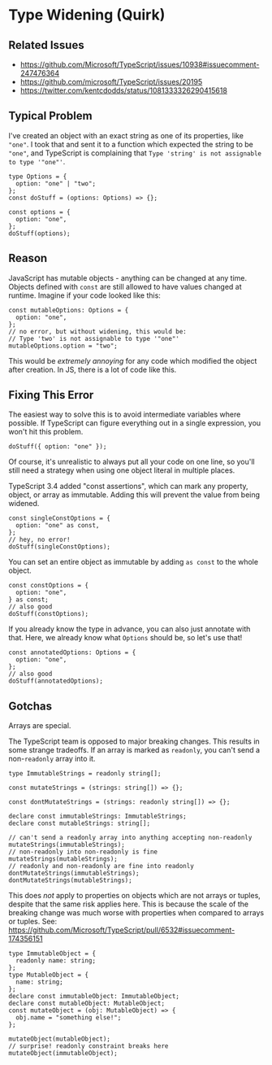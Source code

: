 # Type Widening (Quirk)

## Related Issues

- https://github.com/Microsoft/TypeScript/issues/10938#issuecomment-247476364
- https://github.com/microsoft/TypeScript/issues/20195
- https://twitter.com/kentcdodds/status/1081333326290415618

## Typical Problem

I've created an object with an exact string as one of its properties, like `"one"`. I took that and sent it to a function which expected the string to be `"one"`, and TypeScript is complaining that `Type 'string' is not assignable to type '"one"'`.

```tsx
type Options = {
  option: "one" | "two";
};
const doStuff = (options: Options) => {};

const options = {
  option: "one",
};
doStuff(options);
```

## Reason

JavaScript has mutable objects - anything can be changed at any time. Objects defined with `const` are still allowed to have values changed at runtime. Imagine if your code looked like this:

```tsx
const mutableOptions: Options = {
  option: "one",
};
// no error, but without widening, this would be:
// Type 'two' is not assignable to type '"one"'
mutableOptions.option = "two";
```

This would be _extremely annoying_ for any code which modified the object after creation. In JS, there is a lot of code like this.

## Fixing This Error

The easiest way to solve this is to avoid intermediate variables where possible. If TypeScript can figure everything out in a single expression, you won't hit this problem.

```tsx
doStuff({ option: "one" });
```

Of course, it's unrealistic to always put all your code on one line, so you'll still need a strategy when using one object literal in multiple places.

TypeScript 3.4 added "const assertions", which can mark any property, object, or array as immutable. Adding this will prevent the value from being widened.

```tsx
const singleConstOptions = {
  option: "one" as const,
};
// hey, no error!
doStuff(singleConstOptions);
```

You can set an entire object as immutable by adding `as const` to the whole object.

```tsx
const constOptions = {
  option: "one",
} as const;
// also good
doStuff(constOptions);
```

If you already know the type in advance, you can also just annotate with that. Here, we already know what `Options` should be, so let's use that!

```tsx
const annotatedOptions: Options = {
  option: "one",
};
// also good
doStuff(annotatedOptions);
```

## Gotchas

Arrays are special.

The TypeScript team is opposed to major breaking changes. This results in some strange tradeoffs. If an array is marked as `readonly`, you can't send a non-`readonly` array into it.

```tsx
type ImmutableStrings = readonly string[];

const mutateStrings = (strings: string[]) => {};

const dontMutateStrings = (strings: readonly string[]) => {};

declare const immutableStrings: ImmutableStrings;
declare const mutableStrings: string[];

// can't send a readonly array into anything accepting non-readonly
mutateStrings(immutableStrings);
// non-readonly into non-readonly is fine
mutateStrings(mutableStrings);
// readonly and non-readonly are fine into readonly
dontMutateStrings(immutableStrings);
dontMutateStrings(mutableStrings);
```

This does _not_ apply to properties on objects which are not arrays or tuples, despite that the same risk applies here. This is because the scale of the breaking change was much worse with properties when compared to arrays or tuples. See: https://github.com/Microsoft/TypeScript/pull/6532#issuecomment-174356151

```tsx
type ImmutableObject = {
  readonly name: string;
};
type MutableObject = {
  name: string;
};
declare const immutableObject: ImmutableObject;
declare const mutableObject: MutableObject;
const mutateObject = (obj: MutableObject) => {
  obj.name = "something else!";
};

mutateObject(mutableObject);
// surprise! readonly constraint breaks here
mutateObject(immutableObject);
```
